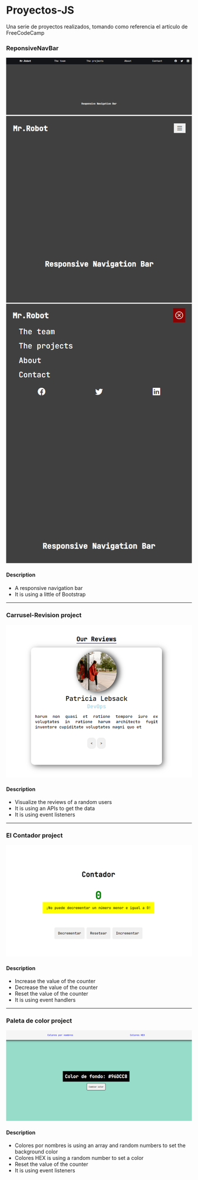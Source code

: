 # Proyectos-JS
Una serie de proyectos realizados, tomando como referencia el artículo de FreeCodeCamp

### ReponsiveNavBar
![How project looks like](./ResponsiveNavBar/src/img/pic1.png)
![How project looks like](./ResponsiveNavBar/src/img/pic2.png)
![How project looks like](./ResponsiveNavBar/src/img/pic3.png)
#### Description
- A responsive navigation bar 
- It is using a little of  Bootstrap
 
***


### Carrusel-Revision project
![How project looks like](./CarruselRevision/src/img/pic1.png)
#### Description 
- Visualize the reviews of a random users
- It is using an APIs to get the data
- It is using event listeners

***
### El Contador project
![How project looks like](./ElContador/src/img/pict1.png)

#### Description
- Increase the value of the counter
- Decrease the value of the counter
- Reset the value of the counter
- It is using event handlers

***
### Paleta de color project
![How project looks like](./paletaDeColor/src/img/pic1.png)

#### Description
- Colores por nombres is using an array and random numbers to set the background color
- Colores HEX is using a random number to set a color
- Reset the value of the counter
- It is using event listeners 
